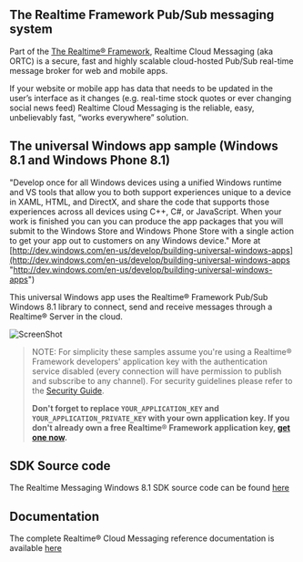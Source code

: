## The Realtime Framework Pub/Sub messaging system
Part of the [The Realtime® Framework](http://framework.realtime.co), Realtime Cloud Messaging (aka ORTC) is a secure, fast and highly scalable cloud-hosted Pub/Sub real-time message broker for web and mobile apps.

If your website or mobile app has data that needs to be updated in the user’s interface as it changes (e.g. real-time stock quotes or ever changing social news feed) Realtime Cloud Messaging is the reliable, easy, unbelievably fast, “works everywhere” solution.


## The universal Windows app sample (Windows 8.1 and Windows Phone 8.1)
"Develop once for all Windows devices using a unified Windows runtime and VS tools that allow you to both support experiences unique to a device in XAML, HTML, and DirectX, and share the code that supports those experiences across all devices using C++, C#, or JavaScript. When your work is finished you can you can produce the app packages that you will submit to the Windows Store and Windows Phone Store with a single action to get your app out to customers on any Windows device." More at [http://dev.windows.com/en-us/develop/building-universal-windows-apps](http://dev.windows.com/en-us/develop/building-universal-windows-apps "http://dev.windows.com/en-us/develop/building-universal-windows-apps")

This universal Windows app uses the Realtime® Framework Pub/Sub Windows 8.1 library to connect, send and receive messages through a Realtime® Server in the cloud.

![ScreenShot](http://messaging-public.realtime.co/screenshots/2.1.0/Windows8.1/windowsphone81.png)

> NOTE: For simplicity these samples assume you're using a Realtime® Framework developers' application key with the authentication service disabled (every connection will have permission to publish and subscribe to any channel). For security guidelines please refer to the [Security Guide](http://messaging-public.realtime.co/documentation/starting-guide/security.html). 
> 
> **Don't forget to replace `YOUR_APPLICATION_KEY` and `YOUR_APPLICATION_PRIVATE_KEY` with your own application key. If you don't already own a free Realtime® Framework application key, [get one now](https://accounts.realtime.co/signup/).**

## SDK Source code
The Realtime Messaging Windows 8.1 SDK source code can be found [here](https://github.com/realtime-framework/RealtimeMessaging-Windows8.1)

## Documentation
The complete Realtime® Cloud Messaging reference documentation is available [here](http://framework.realtime.co/messaging/#documentation)